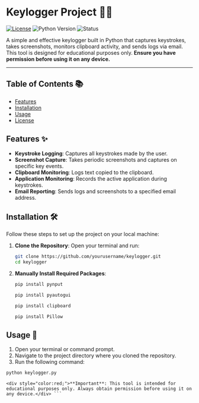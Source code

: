 # Keylogger Project 🥷🔑

[![License](https://img.shields.io/badge/License-MIT-brightgreen.svg)](https://opensource.org/licenses/MIT)
![Python Version](https://img.shields.io/badge/Python-3.8%2B-blue)
![Status](https://img.shields.io/badge/Status-Active-green)

A simple and effective keylogger built in Python that captures keystrokes, takes screenshots, monitors clipboard activity, and sends logs via email. This tool is designed for educational purposes only. **Ensure you have permission before using it on any device.**

---

## Table of Contents 📚

- [Features](#features-✨)
- [Installation](#installation-🛠️)
- [Usage](#usage-🚀)
- [License](#license-📜)

## Features ✨

- **Keystroke Logging**: Captures all keystrokes made by the user.
- **Screenshot Capture**: Takes periodic screenshots and captures on specific key events.
- **Clipboard Monitoring**: Logs text copied to the clipboard.
- **Application Monitoring**: Records the active application during keystrokes.
- **Email Reporting**: Sends logs and screenshots to a specified email address.

## Installation 🛠️

Follow these steps to set up the project on your local machine:

1. **Clone the Repository**:
   Open your terminal and run:
   ```bash
   git clone https://github.com/yourusername/keylogger.git
   cd keylogger
   ```
2. **Manually Install Required Packages**:
   ```bash
   pip install pynput
   ```
   ```bash
   pip install pyautogui
   ```
   ```bash
   pip install clipboard
   ```
   ```bash
   pip install Pillow
   ```
## Usage 📖
1. Open your terminal or command prompt.
2. Navigate to the project directory where you cloned the repository.
3. Run the following command:
```bash
python keylogger.py
```
```
<div style="color:red;">**Important**: This tool is intended for educational purposes only. Always obtain permission before using it on any device.</div> ```
